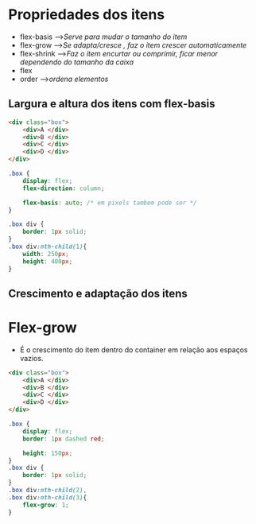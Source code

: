 # Propriedades dos itens

- flex-basis -->*Serve para mudar o tamanho do item*
- flex-grow -->*Se adapta/cresce , faz o item crescer automaticamente*
- flex-shrink -->*Faz o item encurtar ou comprimir, ficar menor dependendo do tamanho da caixa*
- flex
- order -->*ordena elementos*


## Largura e altura dos itens com flex-basis

```html
<div class="box">
    <div>A </div>
    <div>B </div>
    <div>C </div>
    <div>D </div>
</div>
```
```css
.box {
    display: flex;
    flex-direction: column;

    flex-basis: auto; /* em pixels tambem pode ser */
}

.box div {
    border: 1px solid;
}
.box div:nth-child(1){
    width: 250px;
    height: 400px;
}
```

## Crescimento e adaptação dos itens

# Flex-grow
- É o crescimento do item dentro do container em relação aos espaços vazios.

```html
<div class="box">
    <div>A </div>
    <div>B </div>
    <div>C </div>
    <div>D </div>
</div>
```
```css
.box {
    display: flex;
    border: 1px dashed red;

    height: 150px;
}
.box div {
    border: 1px solid;
}
.box div:nth-child(2),
.box div:nth-child(3){
    flex-grow: 1;
}
```
